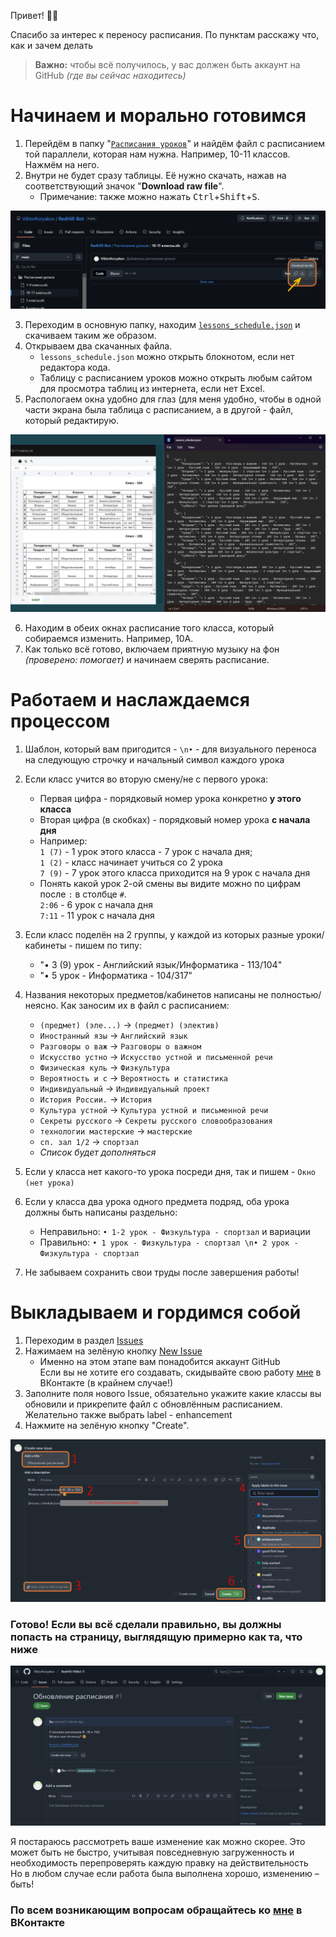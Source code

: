 Привет! 👋🏻

Спасибо за интерес к переносу расписания. По пунктам расскажу что, как и зачем делать

> **Важно:** чтобы всё получилось, у вас должен быть аккаунт на GitHub *(где вы сейчас находитесь)*
# Начинаем и морально готовимся

1. Перейдём в папку "[`Расписания уроков`](https://github.com/ViktorKoryakov/RedHill-Bot/tree/1d2b71b18230f7da26c474fde872f58843076f4f/%D0%A0%D0%B0%D1%81%D0%BF%D0%B8%D1%81%D0%B0%D0%BD%D0%B8%D1%8F%20%D1%83%D1%80%D0%BE%D0%BA%D0%BE%D0%B2)" и найдём файл с расписанием той параллели, которая нам нужна. Например, 10-11 классов. Нажмём на него.
2. Внутри не будет сразу таблицы. Её нужно скачать, нажав на соответствующий значок "**Download raw file**".
   - Примечание: также можно нажать <kbd>Ctrl</kbd>+<kbd>Shift</kbd>+<kbd>S</kbd>.

<img src='Images/schedule_guide_1.png'>

3. Переходим в основную папку, находим [`lessons_schedule.json`](https://github.com/ViktorKoryakov/RedHill-Bot/blob/1d2b71b18230f7da26c474fde872f58843076f4f/lessons_schedule.json) и скачиваем таким же образом.
4. Открываем два скачанных файла.
   - `lessons_schedule.json` можно открыть блокнотом, если нет редактора кода.
   - Таблицу с расписанием уроков можно открыть любым сайтом для просмотра таблиц из интернета, если нет Excel.
5. Распологаем окна удобно для глаз (для меня удобно, чтобы в одной части экрана была таблица с расписанием, а в другой - файл, который редактирую.

<img src='Images/schedule_guide_2.png'>

6. Находим в обеих окнах расписание того класса, который собираемся изменить. Например, 10А.
7. Как только всё готово, включаем приятную музыку на фон *(проверено: помогает)* и начинаем сверять расписание.

# Работаем и наслаждаемся процессом
1. Шаблон, который вам пригодится - `\n•` - для визуального переноса на следующую строчку и начальный символ каждого урока
2. Если класс учится во вторую смену/не с первого урока:
   - Первая цифра - порядковый номер урока конкретно **у этого класса**
   - Вторая цифра (в скобках) - порядковый номер урока **с начала дня**
   - Например:  
    `1 (7)` - 1 урок этого класса - 7 урок с начала дня;  
    `1 (2)` - класс начинает учиться со 2 урока  
    `7 (9)` - 7 урок этого класса приходится на 9 урок с начала дня
   - Понять какой урок 2-ой смены вы видите можно по цифрам после `:` в столбце `#`.  
    `2:06` - 6 урок с начала дня  
    `7:11` - 11 урок с начала дня
3. Если класс поделён на 2 группы, у каждой из которых разные уроки/кабинеты - пишем по типу:
   - "• 3 (9) урок - Английский язык/Информатика - 113/104" 
   - "• 5 урок - Информатика - 104/317"
4. Названия некоторых предметов/кабинетов написаны не полностью/неясно. Как заносим их в файл с расписанием:
   - `(предмет) (эле...)` -> `(предмет) (электив)`
   - `Иностранный язы` -> `Английский язык`
   - `Разговоры о важ` -> `Разговоры о важном`
   - `Искусство устно` -> `Искусство устной и письменной речи`
   - `Физическая куль` -> `Физкультура`
   - `Вероятность и с` -> `Вероятность и статистика`
   - `Индивидуальный` -> `Индивидуальный проект`
   - `История России.` -> `История`
   - `Культура устной` -> `Культура устной и письменной речи`
   - `Секреты русского` -> `Секреты русского словообразования`
   - `технологии мастерские` -> `мастерские`
   - `сп. зал 1/2` -> `спортзал`
   - *Список будет дополняться*
5. Если у класса нет какого-то урока посреди дня, так и пишем - `Окно (нет урока)`
6. Если у класса два урока одного предмета подряд, оба урока должны быть написаны раздельно:
   - Неправильно: `• 1-2 урок - Физкультура - спортзал` и вариации
   - Правильно: `• 1 урок - Физкультура - спортзал \n• 2 урок - Физкультура - спортзал`

7. Не забываем сохранить свои труды после завершения работы!

# Выкладываем и гордимся собой
1. Переходим в раздел [Issues](https://github.com/ViktorKoryakov/RedHill-VKBot/issues)
2. Нажимаем на зелёную кнопку [New Issue](https://github.com/ViktorKoryakov/RedHill-VKBot/issues/new?template=Blank+issue)
   - Именно на этом этапе вам понадобится аккаунт GitHub  
   Если вы не хотите его создавать, скидывайте свою работу [мне](https://vk.com/im?sel=562280798) в ВКонтакте (в крайнем случае!)
3. Заполните поля нового Issue, обязательно укажите какие классы вы обновили и прикрепите файл с обновлённым расписанием. Желательно также выбрать label - enhancement
4. Нажмите на зелёную кнопку "Create".

<img src='Images/schedule_guide_3.png'>

### Готово! Если вы всё сделали правильно, вы должны попасть на страницу, выглядящую примерно как та, что ниже

<img src='Images/schedule_guide_4.png'>

Я постараюсь рассмотреть ваше изменение как можно скорее. Это может быть не быстро, учитывая повседневную загруженность и необходимость перепроверять каждую правку на действительность  
Но в любом случае если работа была выполнена хорошо, изменению – быть!

### По всем возникающим вопросам обращайтесь ко [мне](https://vk.com/im?sel=562280798) в ВКонтакте
